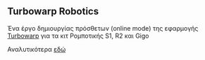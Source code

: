 ## Turbowarp Robotics

Ένα έργο δημιουργίας πρόσθετων (online mode) της εφαρμογής [Turbowarp](https://turbowarp.org/editor) για τα κιτ Ρομποτικής S1, R2 και Gigo

Αναλυτικότερα [εδώ](https://ale3andro.github.io/turbowarp_robotics)